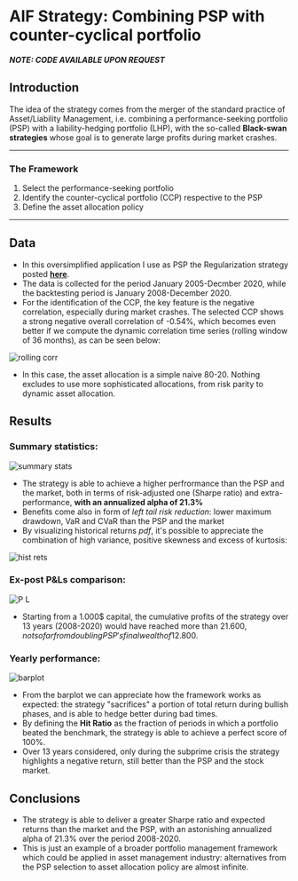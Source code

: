 # AIF Strategy: Combining PSP with counter-cyclical portfolio

***NOTE: CODE AVAILABLE UPON REQUEST***

## Introduction 
The idea of the strategy comes from the merger of the standard practice of Asset/Liability Management, i.e. combining a performance-seeking portfolio (PSP) with a liability-hedging portfolio (LHP), with the so-called **Black-swan strategies** whose goal is to generate large profits during market crashes.

---

### The Framework

1. Select the performance-seeking portfolio
2. Identify the counter-cyclical portfolio (CCP) respective to the PSP
3. Define the asset allocation policy

---

## Data

* In this oversimplified application I use as PSP the Regularization strategy posted <b>[here](https://github.com/dpiloni/UCITS-Strategy-Regularization-Methods-in-US-Equity-Market)</b>.
* The data is collected for the period January 2005-Decmber 2020, while the backtesting period is January 2008-December 2020. 
* For the identification of the CCP, the key feature is the negative correlation, especially during market crashes.
The selected CCP shows a strong negative overall correlation of -0.54%, which becomes even better if we compute the dynamic correlation time series (rolling window of 36 months), as can be seen below:

![rolling corr](https://user-images.githubusercontent.com/78954578/130289381-533eead0-dce4-4603-8b84-793549acc62e.png)

* In this case, the asset allocation is a simple naive 80-20. Nothing excludes to use more sophisticated allocations, from risk parity to dynamic asset allocation.

## Results

### Summary statistics:

![summary stats](https://user-images.githubusercontent.com/78954578/130289616-e1ca64f6-8423-4061-a0c2-eeea789580d4.png)

* The strategy is able to achieve a higher perfrormance than the PSP and the market, both in terms of risk-adjusted one (Sharpe ratio) and extra-performance, **with an annualized alpha of 21.3%**
* Benefits come also in form of *left tail risk reduction*: lower maximum drawdown, VaR and CVaR than the PSP and the market
* By visualizing historical returns *pdf*, it's possible to appreciate the combination of high variance, positive skewness and excess of kurtosis:

![hist rets](https://user-images.githubusercontent.com/78954578/130289740-20385f9f-b29d-485a-bb05-bd8fd1905e71.png)

### Ex-post P&Ls comparison:

![P L](https://user-images.githubusercontent.com/78954578/130289858-3fd9b662-6ccf-49d7-a88d-c808ace020f5.png)

* Starting from a 1.000$ capital, the cumulative profits of the strategy over 13 years (2008-2020) would have reached more than 21.600$, not so far from doubling PSP's final wealth of 12.800$.

### Yearly performance:

![barplot](https://user-images.githubusercontent.com/78954578/130290191-08f9550c-1e18-40ef-9b81-93045cfc9b63.png)

* From the barplot we can appreciate how the framework works as expected: the strategy "sacrifices" a portion of total return during bullish phases, and is able to hedge better during bad times.
* By defining the **Hit Ratio** as the fraction of periods in which a portfolio beated the benchmark, the strategy is able to achieve a perfect score of 100%.
* Over 13 years considered, only during the subprime crisis the strategy highlights a negative return, still better than the PSP and the stock market.


## Conclusions

* The strategy is able to deliver a greater Sharpe ratio and expected returns than the market and the PSP, with an astonishing annualized alpha of 21.3% over the period 2008-2020.
* This is just an example of a broader portfolio management framework which could be applied in asset management industry: alternatives from the PSP selection to asset allocation policy are almost infinite.
